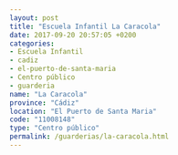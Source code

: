 ```yaml
---
layout: post
title: "Escuela Infantil La Caracola"
date: 2017-09-20 20:57:05 +0200
categories:
- Escuela Infantil
- cadiz
- el-puerto-de-santa-maria
- Centro público
- guarderia
name: "La Caracola"
province: "Cádiz"
location: "El Puerto de Santa Maria"
code: "11008148"
type: "Centro público"
permalink: /guarderias/la-caracola.html
---
```

